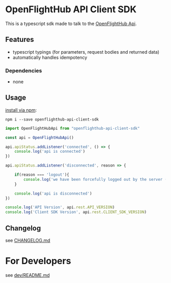 # OpenFlightHub API Client SDK
This is a typescript sdk made to talk to the [OpenFlightHub Api](https://hub.openflighthub.org/api).

## Features
* typescript typings (for parameters, request bodies and returned data)
* automatically handles idempotency

### Dependencies
* none

## Usage

[install via npm](https://www.npmjs.com/package/openflighthub-api-client-sdk):
```
npm i --save openflighthub-api-client-sdk
```


```typescript
import OpenFlightHubApi from "openflighthub-api-client-sdk"

const api = OpenFlightHubApi()

api.apiStatus.addListener('connected', () => {
    console.log('api is connected')
})

api.apiStatus.addListener('disconnected', reason => {

    if(reason === 'logout'){
        console.log('we have been forcefully logged out by the server (probably some other machine has logged in using the same user account')
    }

    console.log('api is disconnected')
})

console.log('API Version', api.rest.API_VERSION)
console.log('Client SDK Version', api.rest.CLIENT_SDK_VERSION)
```

## Changelog

see [CHANGELOG.md](CHANGELOG.md)

# For Developers

see [dev/README.md](dev/README.md)
